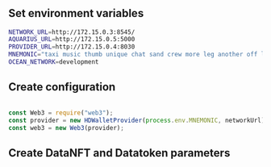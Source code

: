 # 

## Set environment variables

```bash
NETWORK_URL=http://172.15.0.3:8545/
AQUARIUS_URL=http://172.15.0.5:5000
PROVIDER_URL=http://172.15.0.4:8030
MNEMONIC="taxi music thumb unique chat sand crew more leg another off lamp"
OCEAN_NETWORK=development
```

## Create configuration

```javascript

const Web3 = require("web3");
const provider = new HDWalletProvider(process.env.MNEMONIC, networkUrl);
const web3 = new Web3(provider);

```

## Create DataNFT and Datatoken parameters

```javascript
```